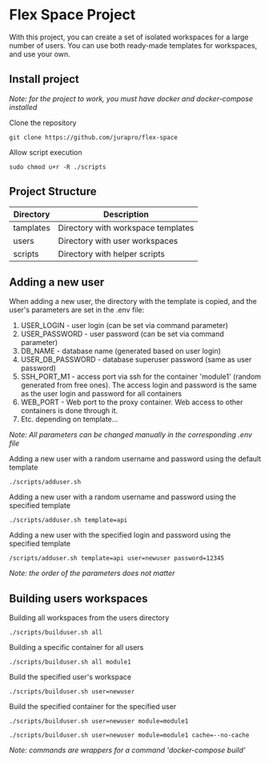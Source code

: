 # Flex Space Project
With this project, you can create a set of isolated workspaces for a large number of users. You can use both ready-made templates for workspaces, and use your own.

## Install project
*Note: for the project to work, you must have docker and docker-compose installed*

Clone the repository

`git clone https://github.com/jurapro/flex-space`

Allow script execution

`sudo chmod u+r -R ./scripts`

## Project Structure

| Directory | Description |
| -----|------|
| tamplates | Directory with workspace templates |
| users | Directory with user workspaces |
| scripts | Directory with helper scripts |

## Adding a new user

When adding a new user, the directory with the template is copied, and the user's parameters are set in the .env file:

1. USER_LOGIN - user login (can be set via command parameter)
2. USER_PASSWORD - user password (can be set via command parameter)
3. DB_NAME - database name (generated based on user login)
4. USER_DB_PASSWORD - database superuser password (same as user password)
5. SSH_PORT_M1 - access port via ssh for the container 'module1' (random generated from free ones). The access login and password is the same as the user login and password for all containers
6. WEB_PORT - Web port to the proxy container. Web access to other containers is done through it.
7. Etc. depending on template...

*Note: All parameters can be changed manually in the corresponding .env file*

Adding a new user with a random username and password using the default template

`./scripts/adduser.sh`

Adding a new user with a random username and password using the specified template

`./scripts/adduser.sh template=api`

Adding a new user with the specified login and password using the specified template

`/scripts/adduser.sh template=api user=newuser password=12345`

*Note: the order of the parameters does not matter*

## Building users workspaces

Building all workspaces from the users directory

`./scripts/builduser.sh all`

Building a specific container for all users

`./scripts/builduser.sh all module1`

Build the specified user's workspace

`./scripts/builduser.sh user=newuser`

Build the specified container for the specified user

`./scripts/builduser.sh user=newuser module=module1`

`./scripts/builduser.sh user=newuser module=module1 cache=--no-cache`

*Note: commands are wrappers for a command 'docker-compose build'*